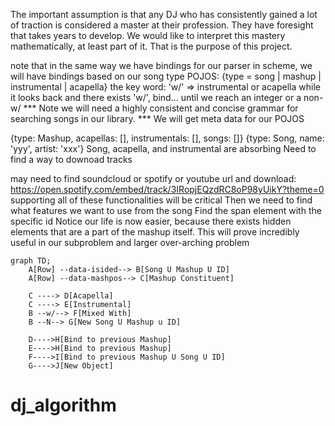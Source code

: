 

The important assumption is that any DJ who has consistently gained a lot of traction is considered a master at their profession. They have foresight that takes years to develop. We would like to interpret this mastery mathematically, at least part of it. That is the purpose of this project.



note that in the same way we have bindings for our parser in scheme, we will have bindings based on
our song type
POJOS:
{type = song | mashup | instrumental | acapella}
the key word: 'w/' => instrumental or acapella
while it looks back and there exists 'w/', bind...
until we reach an integer or a non- w/
*** Note we will need a highly consistent and concise grammar for searching songs in our library. ***
We will get meta data for our POJOS


{type: Mashup, acapellas: [], instrumentals: [], songs: []}
{type: Song, name: 'yyy', artist: 'xxx'}
Song, acapella, and instrumental are absorbing
Need to find a way to downoad tracks
        

may need to find soundcloud or spotify or youtube url and download: https://open.spotify.com/embed/track/3IRopjEQzdRC8oP98yUikY?theme=0
supporting all of these functionalities will be critical
Then we need to find what features we want to use from the song
Find the span element with the specific id
Notice our life is now easier, because there exists hidden elements that are a part of the mashup itself.
This will prove incredibly useful in our subproblem and larger over-arching problem


```mermaid
graph TD;
    A[Row] --data-isided--> B[Song U Mashup U ID]
    A[Row] --data-mashpos--> C[Mashup Constituent]

    C ----> D[Acapella]
    C ----> E[Instrumental]
    B --w/--> F[Mixed With]
    B --N--> G[New Song U Mashup u ID]

    D---->H[Bind to previous Mashup]
    E---->H[Bind to previous Mashup]
    F---->I[Bind to previous Mashup U Song U ID]
    G---->J[New Object]

```
# dj_algorithm